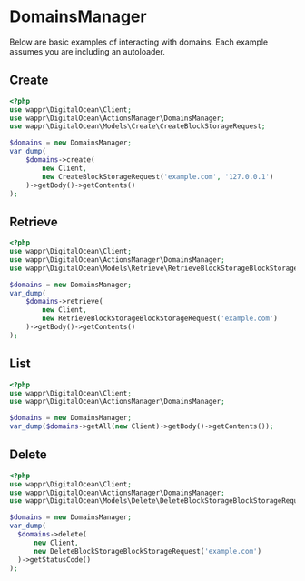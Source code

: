 # DomainsManager

Below are basic examples of interacting with domains. Each example assumes you are including an autoloader.

## Create

```php
<?php
use wappr\DigitalOcean\Client;
use wappr\DigitalOcean\ActionsManager\DomainsManager;
use wappr\DigitalOcean\Models\Create\CreateBlockStorageRequest;

$domains = new DomainsManager;
var_dump(
    $domains->create(
        new Client,
        new CreateBlockStorageRequest('example.com', '127.0.0.1')
    )->getBody()->getContents()
);
```

## Retrieve

```php
<?php
use wappr\DigitalOcean\Client;
use wappr\DigitalOcean\ActionsManager\DomainsManager;
use wappr\DigitalOcean\Models\Retrieve\RetrieveBlockStorageBlockStorageRequest;

$domains = new DomainsManager;
var_dump(
    $domains->retrieve(
        new Client,
        new RetrieveBlockStorageBlockStorageRequest('example.com')
    )->getBody()->getContents()
);
```

## List

```php
<?php
use wappr\DigitalOcean\Client;
use wappr\DigitalOcean\ActionsManager\DomainsManager;

$domains = new DomainsManager;
var_dump($domains->getAll(new Client)->getBody()->getContents());
```

## Delete

```php
<?php
use wappr\DigitalOcean\Client;
use wappr\DigitalOcean\ActionsManager\DomainsManager;
use wappr\DigitalOcean\Models\Delete\DeleteBlockStorageBlockStorageRequest;

$domains = new DomainsManager;
var_dump(
  $domains->delete(
      new Client,
      new DeleteBlockStorageBlockStorageRequest('example.com')
  )->getStatusCode()
);
```
